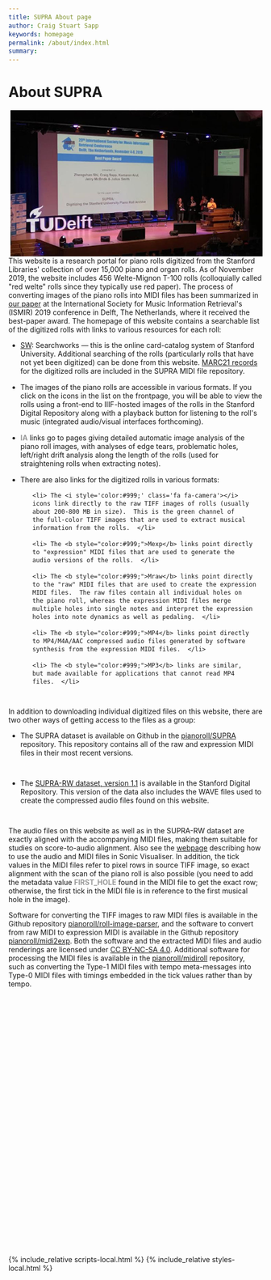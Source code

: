 ```yaml
---
title: SUPRA About page
author: Craig Stuart Sapp
keywords: homepage
permalink: /about/index.html
summary:
---
```


<h1> About SUPRA </h1>

<a style="padding-top:30px;" href="ISMIR2019.jpg">
<img style="width:500px; float:right" src="ISMIR2019.jpg">
</a>

This website is a research portal for piano rolls digitized from
the Stanford Libraries' collection of over 15,000 piano and organ
rolls.  As of November 2019, the website includes 456 Welte-Mignon
T-100 rolls (colloquially called "red welte" rolls since they
typically use red paper).  The process of converting images of the
piano rolls into MIDI files has been summarized in [our
paper](http://archives.ismir.net/ismir2019/paper/000062.pdf) at the
International Society for Music Information Retrieval's (ISMIR)
2019 conference in Delft, The Netherlands, where it received the
best-paper award.  The homepage of this website contains a searchable
list of the digitized rolls with links to various resources for
each roll:

<ul> <li> <a href="https://searchworks.stanford.edu/view/10760282">SW</a>:
Searchworks &mdash; this is the online card-catalog system of
Stanford University.  Additional searching of the rolls (particularly
rolls that have not yet been digitized) can be done from this
website.  <a
href="https://github.com/pianoroll/SUPRA/tree/master/metadata/marcxml">MARC21
records</a> for the digitized rolls are included in the SUPRA MIDI
file repository.  </li>

<li> The images of the piano rolls are accessible in various formats.
If you click on the <i style='color:#999;' class='fa fa-image'></i>
icons in the list on the frontpage, you will be able to view the
rolls using a front-end to IIIF-hosted images of the rolls in the
Stanford Digital Repository along with a playback button for listening
to the roll's music (integrated audio/visual interfaces forthcoming).
</li>

<li> <b style="color:#999;">IA</b> links go to pages giving detailed
automatic image analysis of the piano roll images, with analyses
of edge tears, problematic holes, left/right drift analysis along
the length of the rolls (used for straightening rolls when extracting
notes).  </li>

<li> There are also links for the digitized rolls in various formats:

<ul class="indent">

	<li> The <i style='color:#999;' class='fa fa-camera'></i>
	icons link directly to the raw TIFF images of rolls (usually
	about 200-800 MB in size).  This is the green channel of
	the full-color TIFF images that are used to extract musical
	information from the rolls.  </li>

	<li> The <b style="color:#999;">Mexp</b> links point directly
	to "expression" MIDI files that are used to generate the
	audio versions of the rolls.  </li>

	<li> The <b style="color:#999;">Mraw</b> links point directly
	to the "raw" MIDI files that are used to create the expression
	MIDI files.  The raw files contain all individual holes on
	the piano roll, whereas the expression MIDI files merge
	multiple holes into single notes and interpret the expression
	holes into note dynamics as well as pedaling.  </li>

	<li> The <b style="color:#999;">MP4</b> links point directly
	to MP4/M4A/AAC compressed audio files generated by software
	synthesis from the expression MIDI files.  </li>

	<li> The <b style="color:#999;">MP3</b> links are similar,
	but made available for applications that cannot read MP4
	files.  </li>

</ul>

</li> </ul>

In addition to downloading individual digitized files on this
website, there are two other ways of getting access to the files
as a group:

* The SUPRA dataset is available on Github in the
[pianoroll/SUPRA](https://github.com/pianoroll/SUPRA) repository.
This repository contains all of the raw and expression MIDI files
in their most recent versions.

* The [SUPRA-RW dataset, version
1.1](https://purl.stanford.edu/xf457dx9166) is available in the
Stanford Digital Repository.  This version of the data also includes
the WAVE files used to create the compressed audio files found on
this website.

The audio files on this website as well as in the SUPRA-RW dataset
are exactly aligned with the accompanying MIDI files, making them
suitable for studies on score-to-audio alignment.  Also see the
[webpage](/sv) describing how to use the audio and MIDI files in
Sonic Visualiser.  In addition, the tick values in the MIDI files
refer to pixel rows in source TIFF image, so exact alignment with the
scan of the piano roll is also possible (you need to add the metadata
value <b style="color:#999;">FIRST_HOLE</b> found in the MIDI file to get the exact row; otherwise,
the first tick in the MIDI file is in reference to the first musical 
hole in the image).

Software for converting the TIFF images to raw MIDI files is available
in the Github repository
<a target="_blank" href="https://github.com/pianoroll/roll-image-parser">pianoroll/roll-image-parser</a>,
and the software to convert from raw MIDI to expression MIDI is
available in the Github repository
<a target="_blank" href="https://github.com/pianoroll/midi2exp">
pianoroll/midi2exp</a>.
Both the software and the extracted MIDI files and audio renderings are
licensed under [CC BY-NC-SA
4.0](https://creativecommons.org/licenses/by-nc-sa/4.0).  Additional
software for processing the MIDI files is available in the
<a target="_blank" href="https://github.com/pianoroll/midiroll">pianoroll/midiroll</a> repository, such as converting the Type-1 MIDI 
files with tempo meta-messages into Type-0 MIDI files with timings
embedded in the tick values rather than by tempo.




<div style="height:500px"></div>

{% include_relative scripts-local.html %} {% include_relative
styles-local.html %}


<style> #main-content {
	font-weight: 300 !important; color: #000;
} li {
	padding-bottom: 15px;
} ul.indent li {
	list-style-type: circle;
} </style>


